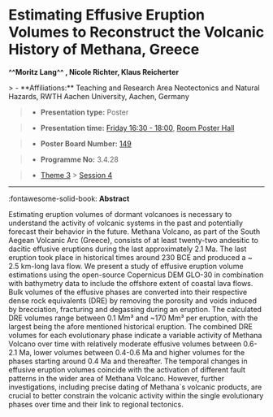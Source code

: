 # Estimating Effusive Eruption Volumes to Reconstruct the Volcanic History of Methana, Greece

**^^Moritz Lang^^ , Nicole Richter, Klaus Reicherter**

<!-- more -->> - **Affiliations:** Teaching and Research Area Neotectonics and Natural Hazards, RWTH Aachen University, Aachen, Germany

> - **Presentation type:** Poster

> - **Presentation time:** [Friday 16:30 - 18:00](../sessions_comparison.md#__tabbed_4_6), [Room Poster Hall](../maps_venue.md#__tabbed_1_1)

> - **Poster Board Number:** [149](../map_poster_boards.md#friday)

> - **Programme No:** 3.4.28

> - [Theme 3](../theme3.md) > [Session 4](../sessions/session-3-4.md)

--- 

:fontawesome-solid-book: **Abstract**

Estimating eruption volumes of dormant volcanoes is necessary to understand the activity of volcanic systems in the past and potentially forecast their behavior in the future. Methana Volcano, as part of the South Aegean Volcanic Arc (Greece), consists of at least twenty-two andesitic to dacitic effusive eruptions during the last approximately 2.1 Ma. The last eruption took place in historical times around 230 BCE and produced a ~ 2.5 km-long lava flow.
We present a study of effusive eruption volume estimations using the open-source Copernicus DEM GLO-30 in combination with bathymetry data to include the offshore extent of coastal lava flows.
Bulk volumes of the effusive phases are converted into their respective dense rock equivalents (DRE) by removing the porosity and voids induced by brecciation, fracturing and degassing during an eruption.
The calculated DRE volumes range between 0.1 Mm³ and ~170 Mm³ per eruption, with the largest being the afore mentioned historical eruption. The combined DRE volumes for each evolutionary phase indicate a variable activity of Methana Volcano over time with relatively moderate effusive volumes between 0.6-2.1 Ma, lower volumes between 0.4-0.6 Ma and higher volumes for the phases starting around 0.4 Ma and thereafter.
The temporal changes in effusive eruption volumes coincide with the activation of different fault patterns in the wider area of Methana Volcano. However, further investigations, including precise dating of Methana´s volcanic products, are crucial to better constrain the volcanic activity within the single evolutionary phases over time and their link to regional tectonics.

